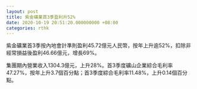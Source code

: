 ```yaml
---
layout: post
title: 紫金礦業首3季盈利升52%
date: 2020-10-19 20:51:20.000000000 +08:00
categories: rthk
---
```


紫金礦業首3季按內地會計準則盈利45.72億元人民幣，按年上升逾52%，扣除非經常損益後盈利46.66億元，增長69%。

集團期內營業收入1304.3億元，上升28%。首3季度礦山企業綜合毛利率47.27%，按年上升3.7個百分點；首3季度綜合毛利率11.48%，上升0.14個百分點。
